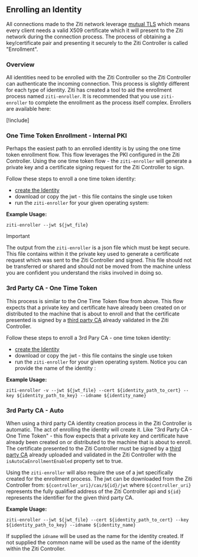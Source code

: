 ## Enrolling an Identity

All connections made to the Ziti network leverage [mutual TLS](https://en.wikipedia.org/wiki/Mutual_authentication)
which means every client needs a valid X509 certificate which it will present to the Ziti network during the connection
process. The process of obtaining a key/certificate pair and presenting it securely to the Ziti Controller is called
"Enrollment".

### Overview

All identities need to be enrolled with the Ziti Controller so the Ziti Controller can authenticate the incoming connection.
This process is slightly different for each type of identity. Ziti has created a tool to aid the enrollment
process named `ziti-enroller`. It is recommended that you use `ziti-enroller` to complete the enrollment as the
process itself complex. Enrollers are available here:

[!include[](../downloads/enroller.md)]

### One Time Token Enrollment - Internal PKI

Perhaps the easiest path to an enrolled identity is by using the one time token enrollment flow. This flow leverages the
PKI configured in the Ziti Controller.  Using the one time token flow - the `ziti-enroller` will generate a private key
and a certificate signing request for the Ziti Controller to sign.

Follow these steps to enroll a one time token identity:

* [create the Identity](./creating.md)
* download or copy the jwt - this file contains the single use token
* run the `ziti-enroller` for your given operating system:

**Example Usage:**

    ziti-enroller --jwt ${jwt_file}

> [!IMPORTANT]
> The output from the `ziti-enroller` is a json file which must be kept secure. This file contains within it the private key
> used to generate a certificate request which was sent to the Ziti Controller and signed.  This file should not be
> transferred or shared and should not be moved from the machine unless you are confident you understand the risks
> involved in doing so.

### 3rd Party CA - One Time Token

This process is similar to the One Time Token flow from above. This flow expects that a private key and certificate have
already been created on or distributed to the machine that is about to enroll and that the certificate presented is
signed by a [third party CA](~/ziti/manage/pki.md#third-party-ca-optional) already validated in the Ziti Controller.

Follow these steps to enroll a 3rd Pary CA - one time token identity:

* [create the Identity](./creating.md)
* download or copy the jwt - this file contains the single use token
* run the `ziti-enroller` for your given operating system. Notice you can provide the name of the identity :

**Example Usage:**

    ziti-enroller -v --jwt ${jwt_file} --cert ${identity_path_to_cert} --key ${identity_path_to_key} --idname ${identity_name}

### 3rd Party CA - Auto

When using a third party CA identity creation process in the Ziti Controller is automatic. The act of enrolling the
identity will create it. Like "3rd Party CA - One Time Token" - this flow expects that a private key and certificate
have already been created on or distributed to the machine that is about to enroll. The certificate presented to the
Ziti Controller must be signed by a [third party CA](~/ziti/manage/pki.md#third-party-ca-optional) already
uploaded and validated in the Ziti Controller with the `isAutoCaEnrollmentEnabled` property set to true.

Using the `ziti-enroller` will also require the use of a jwt specifically created for the enrollment process. The jwt
can be downloaded from the Ziti Controller from:  `${controller_uri}/cas/${id}/jwt` where `${controller_uri}` represents
the fully qualified address of the Ziti Controller api and `${id}` represents the identifier for the given third party CA.

**Example Usage:**

    ziti-enroller --jwt ${jwt_file} --cert ${identity_path_to_cert} --key ${identity_path_to_key} --idname ${identity_name}

If supplied the `idname` will be used as the name for the identity created. If not supplied the common name will be used
as the name of the identity within the Ziti Controller.
